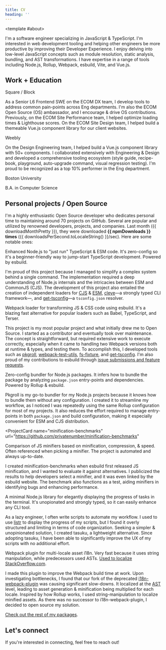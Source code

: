 ```yaml
---
title: CV
heading: ''
---
```


<script setup lang="ts">
import { getUnit, numberUnits, shortNumberUnits } from '@/utils/get-unit';
import npmPackages from '@/data/npm-downloads.json';
import CvComp from './CvComp.vue';

const [lastMonth, lastMonthDownloads] = npmPackages.lastMonth;
const [downloads, unit] = getUnit(lastMonthDownloads, numberUnits, 1);
const npmDownloads = `${downloads} ${unit}`;
const downloadMonthPretty = new Date(lastMonth).toLocaleDateString(undefined, {
	timeZone: 'UTC',
	month: 'short',
	year: 'numeric',
});
const downloadsPerSecond = Math.round(lastMonthDownloads / 30 / 24 / 60 / 60);

const getDownloads = (packageName: string) => {
	const packageData = npmPackages.packages.find((pkg) => pkg.name === packageName);

	if (!packageData) {
		throw new Error(`Package not found: ${packageName}`);
	}
	const [downloads, unit] = getUnit(packageData.downloads, shortNumberUnits, 1);

	return `${downloads}${unit} DL/month`;
};
</script>

<CvComp>

<template #about>

I'm a software engineer specializing in JavaScript & TypeScript. I'm interested in web development tooling and helping other engineers be more productive by improving their Developer Experience. I enjoy delving into low-level JavaScript concepts such as module resolution, static analysis, bundling, and AST transformations. I have expertise in a range of tools including Node.js, Rollup, Webpack, esbuild, Vite, and Vue.js.

</template>

## Work + Education

<div class="
	grid
	gap-x-4
	gap-y-2
	print:text-justify
">

<div>
<Heading
	size="3"
	annotation="2018-Present"
>
<icon-mdi-square-inc class="inline align-middle m-r-1" /> Square / Block
</Heading>

As a Senior L6 Frontend SWE on the ECOM DX team, I develop tools to address common pain-points across Eng departments. I'm also the ECOM Open Source (OS) ambassador, and I encourage & drive OS contributions. Previously, on the ECOM Site Performance team, I helped optimize loading times & Lighthouse scores. On the ECOM Site Design team, I helped build a themeable Vue.js component library for our client websites.

</div>

<div>
<Heading
	size="3"
	annotation="2015-2018"
>
<icon-fa6-brands-weebly class="inline align-middle m-r-1" /> Weebly
</Heading>

On the Design Engineering team, I helped build a Vue.js component library with 50+ components. I collaborated extensively with Engineering & Design and developed a comprehensive tooling ecosystem (style guide, recipe-book, playground, auto-upgrade command, visual regression testing). I'm proud to be recognized as a top 10% performer in the Eng department.

</div>

<div>
<Heading
	size="3"
	annotation="2011-2015"
>
<icon-mdi-school class="inline-block mr-1" /> Boston University
</Heading>

B.A. in Computer Science

</div>

<!--
<div class="print:hidden">

- As a student with a strong interest in web security, I identified and reported several critical vulnerabilities in their systems.

Here are some of the critical vulnerabilities I discovered:

<Heading
	size="5"
	annotation="January 26, 2013"
>Viewing another student's transcript</Heading>

Discovered a vulnerability on _BU Link_—a portal for students to manage their enrollment, view their own transcript, etc. Given a student ID (enumerable number), the vulnerability enabled unauthorized access to sensitive student information including grades, GPA, semester schedules, etc.

Reported to the  _Executive Director of Information Security_, Quinn Shamblin, and patched on January 29, 2013.

<Heading
	size="5"
	annotation="February 23, 2014"
>Downloading another student's homework</Heading>

Discovered a vulnerability on _BU Websubmit_—a portal for students to submit their Computer Science homework. Given a student's username, course ID, and project name (all public information), the vulnerability enabled unauthorized access to download their submitted homework files.

Reported to the _Manager of Systems Administration_, Paul Stauffer, and patched on February 24, 2014.

<Heading
	size="5"
	annotation="May 12, 2014"
>Intercepting BU Web Login authentication</Heading>

Discovered an XSS vulnerability on _BU Web Login_—BU's authentication system for student & faculty. Given a BU web server (provided to CS students), the XSS injection exploited the configuration file to enable intercepting an authentic login to steal credentials. Because the attack was server-side, a suspicious login URL didn't need to be constructed for the attack.

Reported to the _Executive Director of Information Security_, Quinn Shamblin.

</div>
-->

</div>

## <icon-material-symbols-star-rounded class="inline align-middle mt--2" /> Personal projects / Open Source

I'm a highly enthusiastic Open Source developer who dedicates personal time to maintaining around 70 projects on GitHub. Several are popular and utilized by renowned developers, projects, and companies. Last month ({{ downloadMonthPretty }}), they were downloaded <span class="whitespace-nowrap">**{{ npmDownloads }} times**</span> ({{ downloadsPerSecond.toLocaleString() }}/sec). Here are some notable ones:

<div class="
	mt-2
	grid
	gap-x-4
	gap-y-2
	print:grid-cols-2
">
<ProjectCard name="tsx">

Enhanced Node.js to "just run" TypeScript & ESM code. It's zero-config so it's a beginner-friendly way to jump-start TypeScript development. Powered by esbuild.

<Collapsible class="print:hidden">

I'm proud of this project because I managed to simplify a complex system behind a single command. The implementation required a deep understanding of Node.js internals and the intricacies between ESM and CommonJS (CJS). The development of this project also entailed the creation of independent loaders for [CJS](https://github.com/esbuild-kit/cjs-loader) & [ESM](https://github.com/esbuild-kit/esm-loader), [cleye](https://github.com/privatenumber/cleye)—a strongly typed CLI framework—, and [get-tsconfig](https://github.com/privatenumber/get-tsconfig)—a `tsconfig.json` resolver.

</Collapsible>

</ProjectCard>

<ProjectCard name="esbuild-loader">

Webpack loader for transforming JS & CSS code using esbuild. It's a blazing fast alternative for popular loaders such as Babel, TypeScript, and Terser.

<Collapsible class="print:hidden">

This project is my most popular project and what initially drew me to Open Source. I started as a contributor and eventually took over maintenance. The concept is straightforward, but required extensive work to execute correctly, especially when it came to handling two Webpack versions both at runtime & types, and testing them. To accomplish this, I developed tools such as [pkgroll](https://github.com/privatenumber/pkgroll), [webpack-test-utils](https://github.com/privatenumber/webpack-test-utils), [fs-fixture](https://github.com/privatenumber/fs-fixture), and [get-tsconfig](https://github.com/privatenumber/get-tsconfig). I'm also proud of my contributions to esbuild through [issue submissions and feature requests](https://github.com/evanw/esbuild/issues?q=is%3Aissue+sort%3Aupdated-desc+author%3Aprivatenumber).

</Collapsible>
</ProjectCard>

<ProjectCard name="pkgroll">

Zero-config bundler for Node.js packages. It infers how to bundle the package by analyzing `package.json` entry-points and dependencies. Powered by Rollup & esbuild.

<Collapsible class="print:hidden">

Pkgroll is my go-to bundler for my Node.js projects because it knows how to bundle them without any configuration. I created it to streamline my workflow, as I noticed I was repeatedly using the same Rollup configuration for most of my projects. It also reduces the effort required to manage entry-points in both `package.json` and build configuration, making it especially convenient for ESM and CJS distribution.

</Collapsible>

</ProjectCard>

<ProjectCard
	name="minification-benchmarks"
	url="https://github.com/privatenumber/minification-benchmarks"
>

Comparison of JS minifiers based on minification, compression, & speed. Often referenced when picking a minifier. The project is automated and always up-to-date.

<Collapsible class="print:hidden">

I created minification-benchmarks when esbuild first released JS minification, and I wanted to evaluate it against alternatives. I publicized the results to help developers select a minifier, and it was even linked by the esbuild website. The benchmark also functions as a test, aiding minifiers in identifying bugs and enhancing performance.

</Collapsible>

</ProjectCard>

<ProjectCard name="tasuku">

A minimal Node.js library for elegantly displaying the progress of tasks in the terminal. It's unopionated and strongly typed, so it can easily enhance any CLI tool.

<Collapsible class="print:hidden">

As a lazy engineer, I often write scripts to automate my workflow. I used to use [listr](https://www.npmjs.com/package/listr) to display the progress of my scripts, but I found it overly structured and limiting in terms of code organization. Seeking a simpler & unopinionated solution, I created tasuku, a lightweight alternative. Since adopting tasuku, I have been able to significantly improve the UX of my scripts with no additional effort.
</Collapsible>

</ProjectCard>

<ProjectCard name="webpack-localize-assets-plugin">

Webpack plugin for multi-locale asset i18n. Very fast because it uses string manipulation, while predecessors used ASTs. [Used to localize StackOverflow.com](https://t.ly/B-Is).

<Collapsible class="print:hidden">

I made this plugin to improve the Webpack build time at work. Upon investigating bottlenecks, I found that our fork of the deprecated [i18n-webpack-plugin](https://github.com/webpack-contrib/i18n-webpack-plugin) was causing significant slow-downs. It localized at the [AST](https://jotadeveloper.medium.com/abstract-syntax-trees-on-javascript-534e33361fc7#:~:text=What%20is%20an%20Abstract%20syntax,result%20of%20a%20syntax%20analysis.) level, leading to asset generation & minification being multiplied for each locale. Inspired by how Rollup works, I used string-manipulation to localize minified assets. As there was no successor to i18n-webpack-plugin, I decided to open source my solution.

</Collapsible>

</ProjectCard>

</div>

[Check out the rest of my packages](/projects).

</CvComp>

<div class="print:hidden">

## Let's connect

If you're interested in connecting, feel free to <router-link to="/contact">reach out</router-link>!

</div>
